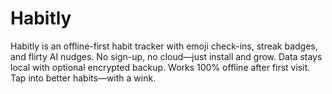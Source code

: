 # Habitly
Habitly is an offline-first habit tracker with emoji check-ins, streak badges, and flirty AI nudges. No sign-up, no cloud—just install and grow. Data stays local with optional encrypted backup. Works 100% offline after first visit. Tap into better habits—with a wink.
